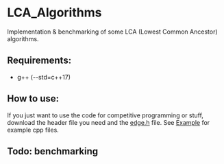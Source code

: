 # LCA_Algorithms
 Implementation & benchmarking of some LCA (Lowest Common Ancestor) algorithms.

## Requirements: 
- g++ (--std=c++17)
## How to use:
If you just want to use the code for competitive programming or stuff, download the header file you need and the [edge.h](header/edge.h) file. See [Example](example/) for example cpp files.

## Todo: benchmarking
